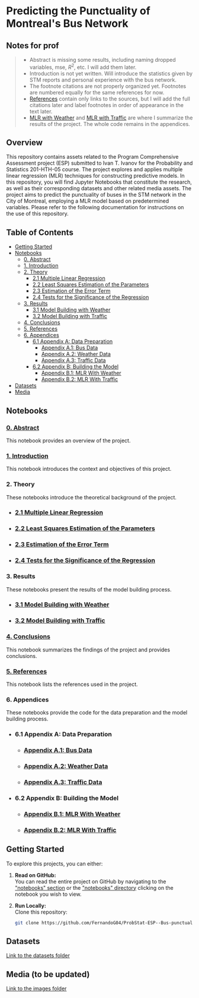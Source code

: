 # Predicting the Punctuality of Montreal's Bus Network

## Notes for prof

> - Abstract is missing some results, including naming dropped variables, mse, $R^2$, etc. I will add them later.  
> - Introduction is not yet written. Will introduce the statistics given by STM reports and personal experience with the bus network.    
> - The footnote citations are not properly organized yet. Footnotes are numbered equally for the same references for now.  
> - [References](/Notebooks/5_References.ipynb) contain only links to the sources, but I will add the full citations later and label footnotes in order of appearance in the text later.
> - [MLR with Weather](/Notebooks/3_1_MLR_bus_weather.ipynb) and [MLR with Traffic](/Notebooks/3_2_MLR_bus_traffic.ipynb) are where I summarize the results of the project. The whole code remains in the appendices.



## Overview

This repository contains assets related to the Program Comprehensive Assessment project (ESP) submitted to Ivan T. Ivanov for the Probability and Statistics 201-HTH-05 course. The project explores and applies multiple linear regression (MLR) techniques for constructing predictive models. In this repository, you will find Jupyter Notebooks that constitute the research, as well as their corresponding datasets and other related media assets. The project aims to predict the punctuality of buses in the STM network in the City of Montreal, employing a MLR model based on predetermined variables. Please refer to the following documentation for instructions on the use of this repository.

## Table of Contents

- [Getting Started](#getting-started)
- [Notebooks](#notebooks)
    - [0. Abstract](#0-abstract)
    - [1. Introduction](#1-introduction)
    - [2. Theory](#2-theory)
        - [2.1 Multiple Linear Regression](#21-multiple-linear-regression)
        - [2.2 Least Squares Estimation of the Parameters](#22-least-squares-estimation-of-the-parameters)
        - [2.3 Estimation of the Error Term](#23-estimation-of-the-error-term)
        - [2.4 Tests for the Significance of the Regression](#24-tests-for-the-significance-of-the-regression)
    - [3. Results](#3-results)
        - [3.1 Model Building with Weather](#31-model-building-with-weather)
        - [3.2 Model Building with Traffic](#32-model-building-with-traffic)
    - [4. Conclusions](#4-conclusions)
    - [5. References](#5-references)
    - [6. Appendices](#6-appendices)
        - [6.1 Appendix A: Data Preparation](#61-appendix-a-data-preparation)
            - [Appendix A.1: Bus Data](#appendix-a1-bus-data)
            - [Appendix A.2: Weather Data](#appendix-a2-weather-data)
            - [Appendix A.3: Traffic Data](#appendix-a3-traffic-data)
        - [6.2 Appendix B: Building the Model](#62-appendix-b-building-the-model)
            - [Appendix B.1: MLR With Weather](#appendix-b1-mlr-with-weather)
            - [Appendix B.2: MLR With Traffic](#appendix-b2-mlr-with-traffic)
- [Datasets](#datasets)
- [Media](#media)

## Notebooks

### [0. Abstract](/Notebooks/0_Abstract.ipynb)
This notebook provides an overview of the project.

### [1. Introduction](/Notebooks/1_Introduction.ipynb)
This notebook introduces the context and objectives of this project.

### 2. Theory
These notebooks introduce the theoretical background of the project.

- ### [2.1 Multiple Linear Regression](/Notebooks/2_1_Multiple_linear_regresion.ipynb)
- ### [2.2 Least Squares Estimation of the Parameters](/Notebooks/2_2_Least_square.ipynb)
- ### [2.3 Estimation of the Error Term](/Notebooks/2_3_Error_term.ipynb)
- ### [2.4 Tests for the Significance of the Regression](/Notebooks/2_4_Significance.ipynb)

### 3. Results
These notebooks present the results of the model building process.

- ### [3.1 Model Building with Weather](/Notebooks/3_1_MLR_bus_weather.ipynb)
- ### [3.2 Model Building with Traffic](/Notebooks/3_2_MLR_bus_traffic.ipynb)

### [4. Conclusions](/Notebooks/4_Conclusions.ipynb)
This notebook summarizes the findings of the project and provides conclusions.

### [5. References](/Notebooks/5_References.ipynb)
This notebook lists the references used in the project.

### 6. Appendices
These notebooks provide the code for the data preparation and the model building process.

- ### 6.1 Appendix A: Data Preparation
    - ### [Appendix A.1: Bus Data](/Notebooks/6_1_1_Bus.ipynb)
    - ### [Appendix A.2: Weather Data](/Notebooks/6_1_2_Weather.ipynb)
    - ### [Appendix A.3: Traffic Data](/Notebooks/6_1_3_Traffic.ipynb)

- ### 6.2 Appendix B: Building the Model
    - ### [Appendix B.1: MLR With Weather](/Notebooks/6_2_1_MLR_bus_weather.ipynb)
    - ### [Appendix B.2: MLR With Traffic](/Notebooks/6_2_2_MLR_bus_traffic.ipynb)

## Getting Started
To explore this projects, you can either:

1. **Read on GitHub:**  
    You can read the entire project on GitHub by navigating to the ["notebooks" section](#notebooks) or the ["notebooks" directory](/Notebooks/) clicking on the notebook you wish to view.

2. **Run Locally:**  
    Clone this repository:
    ```bash
    git clone https://github.com/FernandoG04/ProbStat-ESP--Bus-punctuality-predictor.git
    ```

## Datasets

[Link to the datasets folder](/Data/Dataset_descriptions.md)  

## Media (to be updated)

[Link to the images folder](/Images/)